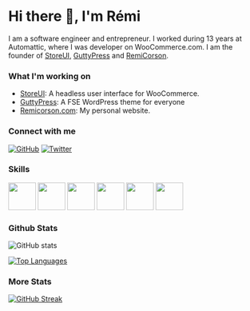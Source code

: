 # Hi there 👋, I'm Rémi

I am a software engineer and entrepreneur. I worked during 13 years at Automattic, where I was developer on WooCommerce.com. I am the founder of [StoreUI](https://storeui.net), [GuttyPress](https://guttypress.com) and [RemiCorson](https://remicorson.com).

### What I'm working on

- [StoreUI](https://storeui.net): A headless user interface for WooCommerce.
- [GuttyPress](https://guttypress.com): A FSE WordPress theme for everyone
- [Remicorson.com](https://remicorson.com): My personal website.

### Connect with me

[![GitHub](https://img.shields.io/badge/GitHub-181717.svg?style=for-the-badge&logo=GitHub&logoColor=white)](https://github.com/corsonr)
[![Twitter](https://img.shields.io/badge/Twitter-1DA1F2.svg?style=for-the-badge&logo=Twitter&logoColor=white)](https://twitter.com/remicorson)

### Skills

<picture>
  <source media="(prefers-color-scheme: dark)" srcset="https://raw.githubusercontent.com/onemarc/tech-icons/main/icons/react-dark.svg">
  <source media="(prefers-color-scheme: light)" srcset="https://raw.githubusercontent.com/onemarc/tech-icons/main/icons/react-light.svg">
  <img src="https://raw.githubusercontent.com/onemarc/tech-icons/main/icons/react-light.svg" width="55">
</picture>
<picture>
  <source media="(prefers-color-scheme: dark)" srcset="https://raw.githubusercontent.com/onemarc/tech-icons/main/icons/php-dark.svg">
  <source media="(prefers-color-scheme: light)" srcset="https://raw.githubusercontent.com/onemarc/tech-icons/main/icons/php-light.svg">
  <img src="https://raw.githubusercontent.com/onemarc/tech-icons/main/icons/php-light.svg" width="55">
</picture>
<picture>
  <source media="(prefers-color-scheme: dark)" srcset="https://raw.githubusercontent.com/onemarc/tech-icons/main/icons/javascript.svg">
  <source media="(prefers-color-scheme: light)" srcset="https://raw.githubusercontent.com/onemarc/tech-icons/main/icons/javascript.svg">
  <img src="https://raw.githubusercontent.com/onemarc/tech-icons/main/icons/javascript.svg" width="55">
</picture>
<picture>
  <source media="(prefers-color-scheme: dark)" srcset="https://raw.githubusercontent.com/onemarc/tech-icons/main/icons/html.svg">
  <source media="(prefers-color-scheme: light)" srcset="https://raw.githubusercontent.com/onemarc/tech-icons/main/icons/html-light.svg">
  <img src="https://raw.githubusercontent.com/onemarc/tech-icons/main/icons/html-light.svg" width="55">
</picture>
<picture>
  <source media="(prefers-color-scheme: dark)" srcset="https://raw.githubusercontent.com/onemarc/tech-icons/main/icons/css.svg">
  <source media="(prefers-color-scheme: light)" srcset="https://raw.githubusercontent.com/onemarc/tech-icons/main/icons/css-light.svg">
  <img src="https://raw.githubusercontent.com/onemarc/tech-icons/main/icons/css-light.svg" width="55">
</picture>
<picture>
  <source media="(prefers-color-scheme: dark)" srcset="https://raw.githubusercontent.com/onemarc/tech-icons/main/icons/wordpress.svg">
  <source media="(prefers-color-scheme: light)" srcset="https://raw.githubusercontent.com/onemarc/tech-icons/main/icons/wordpress.svg">
  <img src="https://raw.githubusercontent.com/onemarc/tech-icons/main/icons/wordpress.svg" width="55">
</picture>

### Github Stats  

![GitHub stats](https://github-readme-stats.vercel.app/api?username=corsonr&show_icons=true&theme=transparent&hide_border=true&count_private=true&include_all_commits=true)

[![Top Languages](https://github-readme-stats.vercel.app/api/top-langs/?username=corsonr&layout=compact&theme=transparent&hide_border=true)](https://github.com/corsonr)

### More Stats
[![GitHub Streak](https://github-readme-streak-stats.herokuapp.com/?user=corsonr&theme=transparent&hide_border=true)](https://github.com/corsonr)
